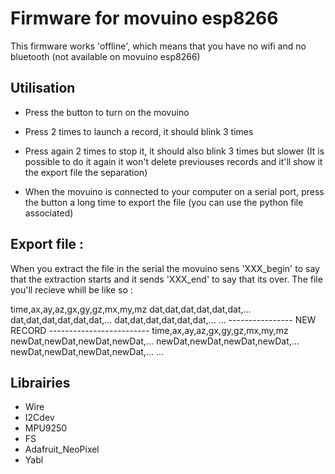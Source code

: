 # Firmware for movuino esp8266 

This firmware works 'offline', which means that you have no wifi and no bluetooth (not available on movuino esp8266)

## Utilisation

- Press the button to turn on the movuino

- Press 2 times to launch a record, it should blink 3 times
- Press again 2 times to stop it, it should also blink 3 times but slower
(It is possible to do it again it won't delete previouses records and it'll show it the export file the separation)

- When the movuino is connected to your computer on a serial port, press the button a long time to export the file
(you can use the python file associated)

## Export file :

When you extract the file in the serial the movuino sens 'XXX_begin' to say that the extraction starts and it sends 'XXX_end' to say that its over.
The file you'll recieve whill be like so :

time,ax,ay,az,gx,gy,gz,mx,my,mz
dat,dat,dat,dat,dat,dat,...
dat,dat,dat,dat,dat,dat,...
dat,dat,dat,dat,dat,dat,...
...
---------------- NEW RECORD -------------------------
time,ax,ay,az,gx,gy,gz,mx,my,mz
newDat,newDat,newDat,newDat,...
newDat,newDat,newDat,newDat,...
newDat,newDat,newDat,newDat,...
...

## Librairies

- Wire
- I2Cdev
- MPU9250
- FS
- Adafruit_NeoPixel 
- Yabl